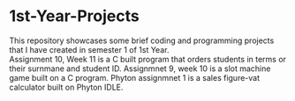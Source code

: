 # 1st-Year-Projects
This repository showcases some brief coding and programming projects that I have created in semester 1 of  1st Year.  
Assignment 10, Week 11 is a C built program that orders students in terms or their surnmane and student ID.
Assignmnet 9, week 10 is a slot machine game built on a C program.
Phyton assignmnet 1 is a sales figure-vat calculator built on Phyton IDLE.

